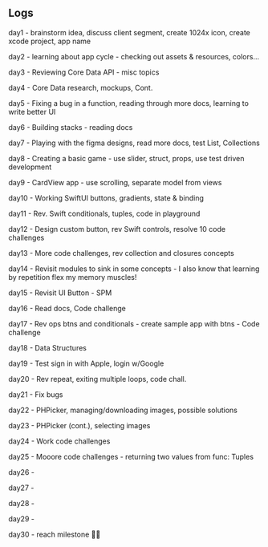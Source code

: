 ## Logs

day1 - brainstorm idea, discuss client segment, create 1024x icon, create xcode project, app name

day2 - learning about app cycle -  checking out assets & resources, colors...

day3 - Reviewing Core Data API - misc topics

day4 - Core Data research, mockups, Cont.

day5 - Fixing a bug in a function, reading through more docs, learning to write better UI

day6 - Building stacks - reading docs

day7 - Playing with the figma designs, read more docs, test List, Collections

day8 - Creating a basic game - use slider, struct, props, use test driven development

day9 - CardView app - use scrolling, separate model from views

day10 - Working SwiftUI buttons, gradients, state & binding

day11 - Rev. Swift conditionals, tuples, code in playground

day12 - Design custom button, rev Swift controls, resolve 10 code challenges

day13 - More code challenges, rev collection and closures concepts

day14 - Revisit modules to sink in some concepts - I also know that learning by repetition flex my memory muscles!

day15 - Revisit UI Button - SPM

day16 - Read docs, Code challenge

day17 - Rev ops btns and conditionals - create sample app with btns - Code challenge

day18 - Data Structures

day19 - Test sign in with Apple, login w/Google

day20 - Rev repeat, exiting multiple loops, code chall.

day21 - Fix bugs

day22 - PHPicker, managing/downloading images, possible solutions

day23 - PHPicker (cont.), selecting images

day24 - Work code challenges

day25 - Mooore code challenges - returning two values from func: Tuples

day26 -

day27 -

day28 -

day29 -

day30 - reach milestone 🏃🏻

